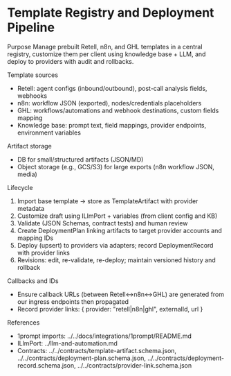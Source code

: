 # Template Registry and Deployment Pipeline

Purpose
Manage prebuilt Retell, n8n, and GHL templates in a central registry, customize them per client using knowledge base + LLM, and deploy to providers with audit and rollbacks.

Template sources
- Retell: agent configs (inbound/outbound), post-call analysis fields, webhooks
- n8n: workflow JSON (exported), nodes/credentials placeholders
- GHL: workflows/automations and webhook destinations, custom fields mapping
- Knowledge base: prompt text, field mappings, provider endpoints, environment variables

Artifact storage
- DB for small/structured artifacts (JSON/MD)
- Object storage (e.g., GCS/S3) for large exports (n8n workflow JSON, media)

Lifecycle
1) Import base template → store as TemplateArtifact with provider metadata
2) Customize draft using ILlmPort + variables (from client config and KB)
3) Validate (JSON Schemas, contract tests) and human review
4) Create DeploymentPlan linking artifacts to target provider accounts and mapping IDs
5) Deploy (upsert) to providers via adapters; record DeploymentRecord with provider links
6) Revisions: edit, re-validate, re-deploy; maintain versioned history and rollback

Callbacks and IDs
- Ensure callback URLs (between Retell↔n8n↔GHL) are generated from our ingress endpoints then propagated
- Record provider links: { provider: "retell|n8n|ghl", externalId, url }

References
- 1prompt imports: ../../docs/integrations/1prompt/README.md
- ILlmPort: ../llm-and-automation.md
- Contracts: ../../contracts/template-artifact.schema.json, ../../contracts/deployment-plan.schema.json, ../../contracts/deployment-record.schema.json, ../../contracts/provider-link.schema.json
